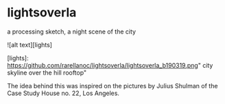 # lightsoverla
a processing sketch, a night scene of the city

![alt text][lights]

[lights]: https://github.com/rarellanoc/lightsoverla/lightsoverla_b190319.png" city skyline over the hill rooftop"

The idea behind this was inspired on the pictures by Julius Shulman of the Case Study House no. 22, Los Angeles.

